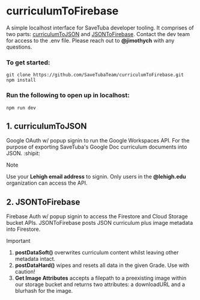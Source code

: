 # curriculumToFirebase
A simple localhost interface for SaveTuba developer tooling. It comprises of two parts: [curriculumToJSON](#1-curriculumtojson) and [JSONToFirebase](#2-jsontofirebase). Contact the dev team for access to the .env file. Please reach out to **@jimothych** with any questions.

### To get started:
```
git clone https://github.com/SaveTubaTeam/curriculumToFirebase.git
npm install
```

### Run the following to open up in localhost:
```
npm run dev
```

## 1. curriculumToJSON
Google OAuth w/ popup signin to run the Google Workspaces API. For the purpose of exporting SaveTuba's Google Doc curriculum documents into JSON. :shipit:

> [!NOTE]
> Use your **Lehigh email address** to signin. 
> Only users in the **@lehigh.edu** organization can access the API.

## 2. JSONToFirebase
Firebase Auth w/ popup signin to access the Firestore and Cloud Storage bucket APIs. JSONToFirebase posts JSON curriculum plus image metadata into Firestore.

> [!IMPORTANT]
> 1. **postDataSoft()** overwrites curriculum content whilst leaving other metadata intact.
> 2. **postDataHard()** wipes and resets all data in the given Grade. Use with caution!
> 3. **Get Image Attributes** accepts a filepath to a preexisting image within our storage bucket and returns two attributes: a downloadURL and a blurhash for the image.
